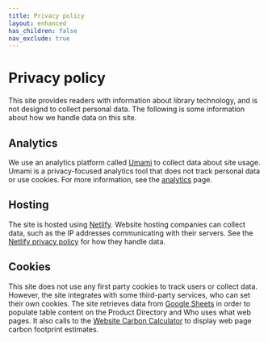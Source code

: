 ```yaml
---
title: Privacy policy
layout: enhanced
has_children: false
nav_exclude: true
---
```


# Privacy policy

This site provides readers with information about library technology, and is not designd to collect personal data. The following is some information about how we handle data on this site.

## Analytics

We use an analytics platform called [Umami](https://umami.is/) to collect data about site usage. Umami is a privacy-focused analytics tool that does not track personal data or use cookies. For more information, see the [analytics](/analytics) page.

## Hosting

The site is hosted using [Netlify](https://www.netlify.com/). Website hosting companies can collect data, such as the IP addresses communicating with their servers. See the [Netlify privacy policy](https://www.netlify.com/privacy/) for how they handle data.

## Cookies

This site does not use any first party cookies to track users or collect data. However, the site integrates with some third-party services, who can set their own cookies. The site retrieves data from [Google Sheets](https://workspace.google.com/intl/en_uk/products/sheets/) in order to populate table content on the Product Directory and Who uses what web pages. It also calls to the [Website Carbon Calculator](https://www.websitecarbon.com/privacy-policy/) to display web page carbon footprint estimates.
